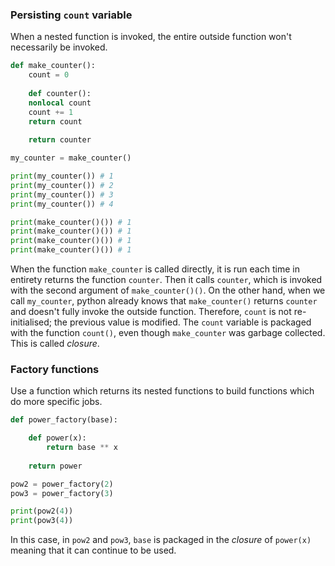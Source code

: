 ### Persisting `count` variable
When a nested function is invoked, the entire outside function won't necessarily be invoked.
```python
def make_counter():
	count = 0
	
	def counter():
	nonlocal count
	count += 1
	return count
	
	return counter

my_counter = make_counter()

print(my_counter()) # 1
print(my_counter()) # 2
print(my_counter()) # 3
print(my_counter()) # 4

print(make_counter()()) # 1
print(make_counter()()) # 1
print(make_counter()()) # 1
print(make_counter()()) # 1
```
When the function `make_counter` is called directly, it is run each time in entirety returns the function `counter`. Then it calls `counter`, which is invoked with the second argument of `make_counter()()`.
On the other hand, when we call `my_counter`, python already knows that `make_counter()` returns `counter` and doesn't fully invoke the outside function. Therefore, `count` is not re-initialised; the previous value is modified. The `count` variable is packaged with the function `count()`, even though `make_counter` was garbage collected. This is called *closure*.

### Factory functions
Use a function which returns its nested functions to build functions which do more specific jobs.
```python
def power_factory(base):

	def power(x):
		return base ** x
	
	return power

pow2 = power_factory(2)
pow3 = power_factory(3)

print(pow2(4))
print(pow3(4))
```
In this case, in `pow2` and `pow3`, `base` is packaged in the *closure* of `power(x)`  meaning that it can continue to be used.
